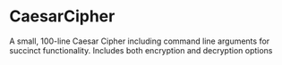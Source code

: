 # CaesarCipher
A small, 100-line Caesar Cipher including command line arguments for succinct functionality. Includes both encryption and decryption options
